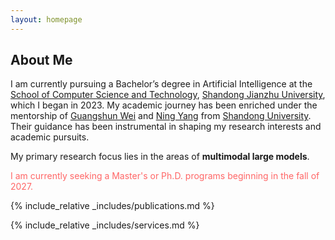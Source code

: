 ```yaml
---
layout: homepage
---
```


## About Me

I am currently pursuing a Bachelor’s degree in Artificial Intelligence at the [School of Computer Science and Technology](https://www.sdjzu.edu.cn/jsjkx/index.htm), [Shandong Jianzhu University](https://www.sdjzu.edu.cn/), which I began in 2023. My academic journey has been enriched under the mentorship of [Guangshun Wei](https://faculty.sdu.edu.cn/weiguangshun/zh_CN/index.htm) and [Ning Yang](https://www.sdjzu.edu.cn/jsjkx/info/1024/4575.htm) from [Shandong University](https://www.sdu.edu.cn/index.htm). Their guidance has been instrumental in shaping my research interests and academic pursuits.

My primary research focus lies in the areas of **multimodal large models**.

<span style="color:#FF6666">I am currently seeking a Master's or Ph.D. programs beginning in the fall of 2027.</span>


{% include_relative _includes/publications.md %}

{% include_relative _includes/services.md %}
